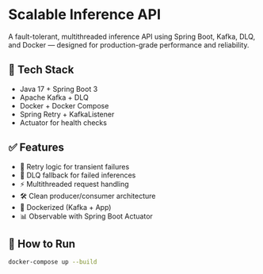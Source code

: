# Scalable Inference API

A fault-tolerant, multithreaded inference API using Spring Boot, Kafka, DLQ, and Docker — designed for production-grade performance and reliability.

## 🔧 Tech Stack

- Java 17 + Spring Boot 3
- Apache Kafka + DLQ
- Docker + Docker Compose
- Spring Retry + KafkaListener
- Actuator for health checks

## ✅ Features

- 🔁 Retry logic for transient failures
- 🧯 DLQ fallback for failed inferences
- ⚡ Multithreaded request handling
- 🛠️ Clean producer/consumer architecture
- 🐳 Dockerized (Kafka + App)
- 📊 Observable with Spring Boot Actuator

## 🚀 How to Run

```bash
docker-compose up --build
